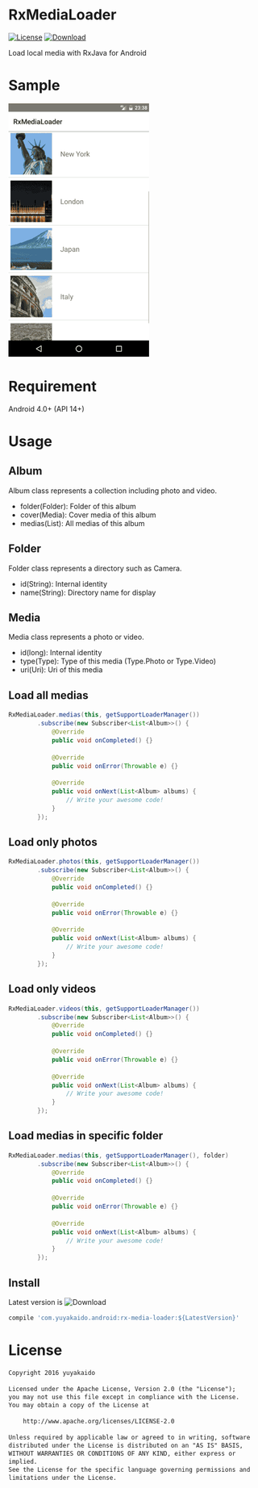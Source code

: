 # RxMediaLoader

[![License](https://img.shields.io/badge/License-Apache%202.0-blue.svg)](https://opensource.org/licenses/Apache-2.0)
[![Download](https://api.bintray.com/packages/yuyakaido/maven/RxMediaLoader/images/download.svg)](https://bintray.com/yuyakaido/maven/RxMediaLoader/_latestVersion)

Load local media with RxJava for Android

# Sample

![Sample](https://github.com/yuyakaido/RxMediaLoader/blob/master/sample.gif)

# Requirement

Android 4.0+ (API 14+)

# Usage

## Album

Album class represents a collection including photo and video.

- folder(Folder): Folder of this album
- cover(Media): Cover media of this album
- medias(List<Media>): All medias of this album

## Folder

Folder class represents a directory such as Camera.

- id(String): Internal identity
- name(String): Directory name for display

## Media

Media class represents a photo or video.

- id(long): Internal identity
- type(Type): Type of this media (Type.Photo or Type.Video)
- uri(Uri): Uri of this media

## Load all medias

```java
RxMediaLoader.medias(this, getSupportLoaderManager())
        .subscribe(new Subscriber<List<Album>>() {
            @Override
            public void onCompleted() {}

            @Override
            public void onError(Throwable e) {}

            @Override
            public void onNext(List<Album> albums) {
                // Write your awesome code!
            }
        });
```

## Load only photos

```java
RxMediaLoader.photos(this, getSupportLoaderManager())
        .subscribe(new Subscriber<List<Album>>() {
            @Override
            public void onCompleted() {}

            @Override
            public void onError(Throwable e) {}

            @Override
            public void onNext(List<Album> albums) {
                // Write your awesome code!
            }
        });
```

## Load only videos

```java
RxMediaLoader.videos(this, getSupportLoaderManager())
        .subscribe(new Subscriber<List<Album>>() {
            @Override
            public void onCompleted() {}

            @Override
            public void onError(Throwable e) {}

            @Override
            public void onNext(List<Album> albums) {
                // Write your awesome code!
            }
        });
```

## Load medias in specific folder

```java
RxMediaLoader.medias(this, getSupportLoaderManager(), folder)
        .subscribe(new Subscriber<List<Album>>() {
            @Override
            public void onCompleted() {}

            @Override
            public void onError(Throwable e) {}

            @Override
            public void onNext(List<Album> albums) {
                // Write your awesome code!
            }
        });
```

## Install

Latest version is ![Download](https://api.bintray.com/packages/yuyakaido/maven/RxMediaLoader/images/download.svg)

```groovy
compile 'com.yuyakaido.android:rx-media-loader:${LatestVersion}'
```

# License

```
Copyright 2016 yuyakaido

Licensed under the Apache License, Version 2.0 (the "License");
you may not use this file except in compliance with the License.
You may obtain a copy of the License at

    http://www.apache.org/licenses/LICENSE-2.0

Unless required by applicable law or agreed to in writing, software
distributed under the License is distributed on an "AS IS" BASIS,
WITHOUT WARRANTIES OR CONDITIONS OF ANY KIND, either express or implied.
See the License for the specific language governing permissions and
limitations under the License.
```

